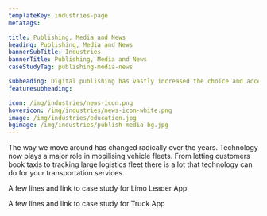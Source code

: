 ```yaml
---
templateKey: industries-page
metatags:

title: Publishing, Media and News
heading: Publishing, Media and News
bannerSubTitle: Industries
bannerTitle: Publishing, Media and News
caseStudyTag: publishing-media-news

subheading: Digital publishing has vastly increased the choice and access to content for readers. For businesses, digital publishing has made it simple to connect with their customers.
featuresubheading: 

icon: /img/industries/news-icon.png
hovericon: /img/industries/news-icon-white.png
image: /img/industries/education.jpg
bgimage: /img/industries/publish-media-bg.jpg
---
```


The way we move around has changed radically over the years. Technology now plays a major role in mobilising vehicle fleets. From letting customers book taxis to tracking large logistics fleet there is a lot that technology can do for your transportation services.

A few lines and link to case study for Limo Leader App

A few lines and link to case study for Truck App

